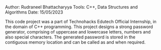 Author: Rudraneel Bhattacharyya
Tools: C++, Data Structures and Algorithms
Date: 15/05/2023

This code project was a part of Technohacks Edutech Official Internship, in the domain of C++ programming. This project designs a strong password generator, comprising of uppercase and lowercase letters, numbers and also special characters. The generated password is stored in the contiguous memory location and can be called as and when required.
